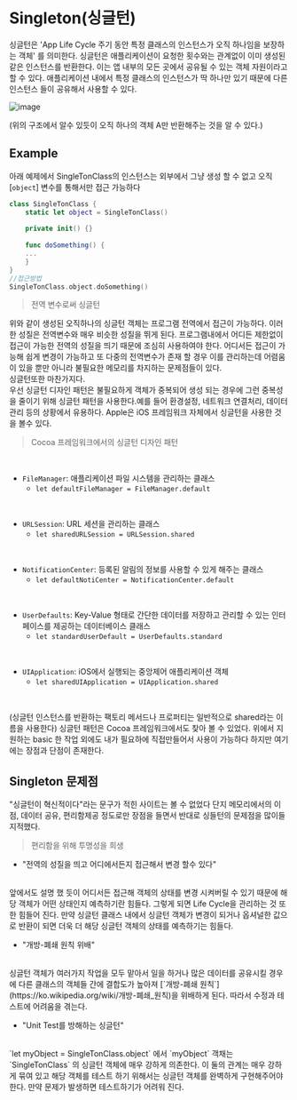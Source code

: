 # Singleton(싱글턴)

싱글턴은 'App Life Cycle 주기 동안 특정 클래스의 인스턴스가  오직 하나임을 보장하는 객체' 를 의미한다.
싱글턴은 애플리케이션이 요청한 횟수와는 관계없이 이미 생성된 같은 인스턴스를 반환한다. 이는 앱 내부의 모든 곳에서 공유될 수 있는 객체 자원이라고 할 수 있다. 애플리케이션 내에서 특정 클래스의 인스턴스가 딱 하나만 있기 때문에 다른 인스턴스 들이 공유해서 사용할 수 있다.

![image](https://user-images.githubusercontent.com/33486820/53337684-72057e00-3945-11e9-8d4c-dfd1c947ab09.png)

(위의 구조에서 알수 있듯이 오직 하나의 객체 A만 반환해주는 것을 알 수 있다.)

## Example

아래 예제에서 SingleTonClass의 인스턴스는 외부에서 그냥 생성 할 수 없고 오직 [`object`] 변수를 통해서만 접근 가능하다

```swift
class SingleTonClass {
	static let object = SingleTonClass()
    
    private init() {}
    
    func doSomething() {
    ...
    }
}
//접근방법
SingleTonClass.object.doSomething()
```

> 전역 변수로써 싱글턴

위와 같이 생성된 오직하나의 싱글턴 객체는 프로그램 전역에서 접근이 가능하다. 이러한 성질은 전역변수와 매우 비슷한 성질을 뛰게 된다.
프로그램내에서 어디든 제한없이 접근이 가능한 전역의 성질을 띄기 때문에 조심히 사용하여야 한다. 어디서든 접근이 가능해 쉽게 변경이 가능하고 또 다중의 전역변수가 존재 할 경우 이를 관리하는데 어렴움이 있을 뿐만 아니라 불필요한 메모리를 차지하는 문제점들이 있다.
<br>
싱글턴또한 마찬가지다.
<br>
우선 싱글턴 디자인 패턴은 불필요하게 객체가 중복되어 생성 되는 경우에 그런 중복성을 줄이기 위해 싱글턴 패턴을 사용한다.예를 들어 환경설정, 네트워크 연결처리, 데이터 관리 등의 상황에서 유용하다. 
Apple은 iOS 프레임워크 자체에서 싱글턴을 사용한 것을 볼수 있다.<br>

> Cocoa 프레임워크에서의 싱글턴 디자인 패턴

<br>

- `FileManager`: 애플리케이션 파일 시스템을 관리하는 클래스
	- `let defaultFileManager = FileManager.default`
    
<br>

- `URLSession`: URL 세션을 관리하는 클래스
	- `let sharedURLSession = URLSession.shared` 

<br>

- `NotificationCenter`: 등록된 알림의 정보를 사용할 수 있게 해주는 클래스
	- `let defaultNotiCenter = NotificationCenter.default`
    
<br>

- `UserDefaults`: Key-Value 형태로 간단한 데이터를 저장하고 관리할 수 있는 인터페이스를 제공하는 데이터베이스 클래스
	- `let standardUserDefault = UserDefaults.standard`
    
<br>

- `UIApplication`: iOS에서 실행되는 중앙제어 애플리케이션 객체
	- `let sharedUIApplication = UIApplication.shared`
    
<br>

(싱글턴 인스턴스를 반환하는 팩토리 메서드나 프로퍼티는 일반적으로 shared라는 이름을 사용한다)
싱글턴 패턴은 Cocoa 프레임워크에서도 찾아 볼 수 있었다. 위에서 지원하는 basic 한 작업 외에도 내가 필요하에 직접만들어서 사용이 가능하다 하지만 여기에는 장점과 단점이 존재한다.<br>


## Singleton 문제점

"싱글턴이 혁신적이다"라는 문구가 적힌 사이트는 볼 수 없었다 단지 메모리에서의 이점, 데이터 공유, 편리함제공 정도로만 장점을 들면서 반대로 싱들턴의 문제점을 많이들 지적했다. 

> 편리함을 위해 투명성을 희생

- "전역의 성질을 띄고 어디에서든지 접근해서 변경 할수 있다"

<br>
앞에서도 설명 했 듯이 어디서든 접근해 객체의 상태를 변경 시켜버릴 수 있기 때문에 해당 객체가 어떤 상태인지 예측하기란 힘들다. 그렇게 되면 Life Cycle을 관리하는 것 또한 힘들어 진다. 만약 싱글턴 클래스 내에서 싱글턴 객체가 변경이 되거나 옵셔널한 값으로 반환이 되면 더욱 더 해당 싱글턴 객체의 상태를 예측하기는 힘들다.
<br>

- "개방-폐쇄 원칙 위배"

<br>
싱글턴 객체가 여러가지 작업을 모두 맡아서 일을 하거나 많은 데이터를 공유시킬 경우에 다른 클래스의 객체들 간에 결합도가 높아져 [`개방-폐쇄 원칙`](https://ko.wikipedia.org/wiki/개방-폐쇄_원칙)을 위배하게 된다. 따라서 수정과 테스트에 어려움을 겪는다.
<br>

- "Unit Test를 방해하는 싱글턴"

<br>
`let myObject = SingleTonClass.object` 에서 `myObject` 객채는 `SingleTonClass` 의 싱글턴 객체에 매우 강하게 의존한다. 이 둘의 관계는 매우 강하게 묶여 있고 해당 객체를 테스트 하기 위해서는 싱글턴 객체를 완벽하게 구현해주어야 한다. 만약 문제가 발생하면 테스트하기가 어려워 진다. 











